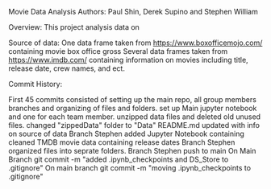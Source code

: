 Movie Data Analysis
Authors: Paul Shin, Derek Supino and Stephen William

Overview:
This project analysis data on 



Source of data:
One data frame taken from https://www.boxofficemojo.com/ containing movie box office gross
Several data frames taken from https://www.imdb.com/ containing information on movies including title, release date, crew names, and ect.  





Commit History:

First 45 commits consisted of setting up the main repo, all group members branches and organizing of files and folders. 
set up Main jupyter notebook and one for each team member. 
unzipped data files and deleted old unused files. 
changed "zippedData" folder to "Data"
README.md updated with info on source of data 
Branch Stephen added Jupyter Notebook containing cleaned TMDB movie data containing release dates
Branch Stephen organized files into seprate folders.
Branch Stephen push to main
On Main Branch git commit -m "added .ipynb_checkpoints and DS_Store to .gitignore"
On main branch git commit -m "moving .ipynb_checkpoints to .gitignore"



